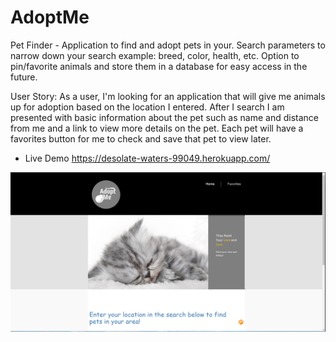 # AdoptMe

Pet Finder - Application to find and adopt pets in your. Search parameters to narrow down your search example: breed, color, health, etc. Option to pin/favorite animals and store them in a database for easy access in the future.


User Story: As a user, I'm looking for an application that will give me animals up for adoption based on the location I entered. After I search I am presented with basic information about the pet such as name and distance from me and a link to view more details on the pet. Each pet will have a favorites button for me to check and save that pet to view later.

* Live Demo
https://desolate-waters-99049.herokuapp.com/

![Picture](public/assets/images/adoptme_site.PNG)

